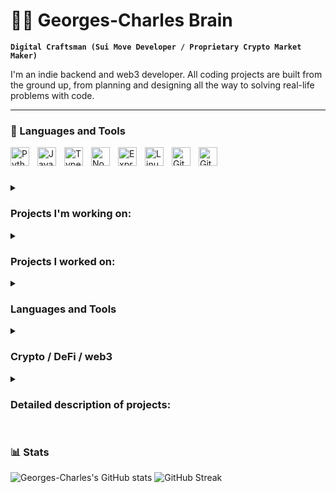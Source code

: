<!--
Notes:
This is the repo from which the github profile is generated.

Fork the github profile repos and copy the interesting parts.

Inspiration for GitHub Profiles:
https://github.com/ForrestKnight/ForrestKnight


-->
# 🏄‍♂️ Georges-Charles Brain

**`Digital Craftsman (Sui Move Developer / Proprietary Crypto Market Maker)`**

I'm an indie backend and web3 developer. All coding projects are built from the ground up, from planning and designing all the way to solving real-life problems with code. 


---

### 🧰 Languages and Tools

<img align="left" alt="Python" width="30px" style="padding-right:10px;" src="https://cdn.jsdelivr.net/gh/devicons/devicon/icons/python/python-plain.svg" />
<img align="left" alt="JavaScript" width="30px" style="padding-right:10px;" src="https://cdn.jsdelivr.net/gh/devicons/devicon/icons/javascript/javascript-plain.svg" />
<img align="left" alt="TypeScript" width="30px" style="padding-right:10px;" src="https://cdn.jsdelivr.net/gh/devicons/devicon/icons/typescript/typescript-plain.svg" />
<img align="left" alt="NodeJS" width="30px" style="padding-right:10px;" src="https://cdn.jsdelivr.net/gh/devicons/devicon/icons/nodejs/nodejs-original.svg" />
<img align="left" alt="ExpressJS" width="30px" style="padding-right:10px;" src="https://cdn.jsdelivr.net/gh/devicons/devicon/icons/express/express-original.svg" />
<img align="left" alt="Linux" width="30px" style="padding-right:10px;" src="https://cdn.jsdelivr.net/gh/devicons/devicon/icons/linux/linux-original.svg" />
<img align="left" alt="Git" width="30px" style="padding-right:10px;" src="https://cdn.jsdelivr.net/gh/devicons/devicon/icons/git/git-original.svg" />
<img align="left" alt="GitHub" width="30px" style="padding-right:10px;" src="https://cdn.jsdelivr.net/gh/devicons/devicon/icons/github/github-original.svg" />

<!--
<img align="left" alt="HTML" width="30px" style="padding-right:10px;" src="https://cdn.jsdelivr.net/gh/devicons/devicon/icons/html5/html5-plain.svg" />
<img align="left" alt="CSS" width="30px" style="padding-right:10px;" src="https://cdn.jsdelivr.net/gh/devicons/devicon/icons/css3/css3-plain.svg" />
<img align="left" alt="React" width="30px" style="padding-right:10px;" src="https://cdn.jsdelivr.net/gh/devicons/devicon/icons/react/react-original.svg" />
<img align="left" alt="Bash" width="30px" style="padding-right:10px;" src="https://cdn.jsdelivr.net/gh/devicons/devicon/icons/bash/bash-original.svg" />
<img align="left" alt="Java" width="30px" style="padding-right:10px;" src="https://cdn.jsdelivr.net/gh/devicons/devicon/icons/java/java-original.svg"/>
<img align="left" alt="Spring" width="30px" style="padding-right:10px;" src="https://cdn.jsdelivr.net/gh/devicons/devicon/icons/spring/spring-original.svg" />
-->
 
<br />


#
<!-- 
<details>
  <summary><h3>👨‍💻 Georges-Charles's Coding Journey </h3></summary>
    I started my coding journey as a Qlik Data Vizualization consultant.
</details>
 -->

<details>
  <summary><h3> Projects I'm working on: </h3></summary>
  Custodial USSD wallet for the Sui Network  
 
  [Curabolist](https://curabolist.com) - Curate, collaborate, and monetize online research about any topic.  
  Grid trading (custom gsheet model)

</details>

<details>
  <summary><h3> Projects I worked on: </h3></summary>
    MoveToEarn / Stepn - a team of 9 East-Africans Employees walked 90 phones daily for 6 months, totaling 16200km
    Reality Mining - community-sourced street-level imagery and map data, 2 employees mapped a city neigborhood using RealityMaps (shut down) which wasn't mapped by Google Streetview since 7 years
    - Algorithmic cash & carry - perpetual funding rate arbitrage
    - Hedged Yield Farming on Ethereum and Solana (APY.vision, tulip.garden, custom gsheet model)
    - [Solana Ecosystem Database](https://ufahamu.notion.site/f8cf55a53ac34d118aae18b906aff319?v=2420b81d89f24442a4ff7e89c5fe38ad&pvs=4) - Community maintained, includes pre-token and pre-mainnet projects, sorting of projects by category, dev stage and other properties
    - Quant hedge fund investing
    - uncollateralized lending (TrueFi, notes.finance)
    - A proprietary cross-exchange triangular arbitrage market-making trading engine written in Python (see detailed project description below)
    - Manual triangular arbitrage vs Fiat on CEXs

</details>

<details>
  <summary><h3> Languages and Tools </h3></summary>
    - Python
  
    - Javascript
  
    - Tools:
    Linux, Zsh, render.com
    Qlik, Notion, Asana, gsheets

    - AWS:

    - web3: duneanalytics, thegraph, 

</details>

<details>
  <summary><h3> Crypto / DeFi / web3 </h3></summary>
    I've been near full-time exploring the crypto / defi / web3 world since the end of 2017.
    Sui: SNS

    Solana:
      protocols: MNGO, SNY, TULIP, GMT/GST(Stepn), HXRO, MEAN, IVN, PRT, ATLAS/POLIS(Star Atlas), FIDA, GRAPE, RAY, PEOPLE, SBR, MAPS, OXY, SRM

    Ethereum: 
      protocols: UMA, SNX, SUSHI, 1INCH, TRIBE/FEI, TRU, AMPL, BAND, ITGR, MLN, Augur, BAL, GLM

    Others L1s: Celo

    Other protocols: RealityCoin, Hivemapper
    
</details>

<details>
  <summary><h3> Detailed description of projects: </h3></summary>
    Built a proprietary cross-exchange triangular arbitrage market-making trading engine
    Built using:
      Python: CCXT, threading, logging, SQLAlchemy, Redis, boto3, Pandas, Numpy, Dask, Altair, concurrent
      AWS: EC2, RDS, CloudWatch, IAM, SageMaker, Parameter Store, S3
      Tools: Redis, MySQL, Linux, git, Atom+hydrogen, Jupyter Lab, Asana, HeidiSQL, P3X Redis Client, 
      ConEmu, bitbucket, VPN, QlikView, TradingView
    Features:
    - CCXT exchange APIs integration and requests wrapper
    - CCXT exchange API unit tests evaluation script
    - Oanda Forex API integration
    - A universal bot for parameterized market making in any market vs reference markets
    - An order placement optimizer, dependent on the order book and tunable parameters per market
    - Monitoring:
      - Email alerts
      - Market maker checker (removes all the orders of the books in a self-detected emergency) (python script)
      - Balance overview on request (console)
      - Open orders on request (console)
      - Bot state on request (Redis viewer)
      - Detailed bot logs (Cloudwatch)
    - A current market state which fetches order books and tickers from all relevant CCXT exchange
    - A balance state which regularly fetches the balances of exchange accounts
    - Total balance over multiple exchange accounts and currencies with time comparison and a backup position re-balancer
    - A parameterized capital management script to auto-transfer crypto assets across multiple exchanges based on balance targets and accompanying thresholds
    - A public trades fetcher for all relevant CCXT exchanges and markets
    - A public trades processor to convert all prices to EUR and add reference bids or asks
    - Market profitability analyzer based on the processed public trades
    
</details>

#

### 📊 Stats

![Georges-Charles's GitHub stats](https://github-readme-stats.vercel.app/api?username=georgescharlesbrain&show_icons=true&theme=gruvbox) ![GitHub Streak](https://streak-stats.demolab.com?user=georgescharlesbrain&theme=gruvbox&border_radius=4.5)

